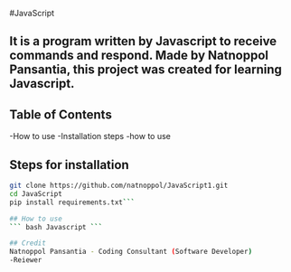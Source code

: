 #JavaScript


## It is a program written by Javascript to receive commands and respond. Made by Natnoppol Pansantia, this project was created for learning Javascript.

## Table of Contents
-How to use
-Installation steps
-how to use

## Steps for installation
``` bash
git clone https://github.com/natnoppol/JavaScript1.git
cd JavaScript
pip install requirements.txt```

## How to use
``` bash Javascript ```

## Credit
Natnoppol Pansantia - Coding Consultant (Software Developer)
-Reiewer
